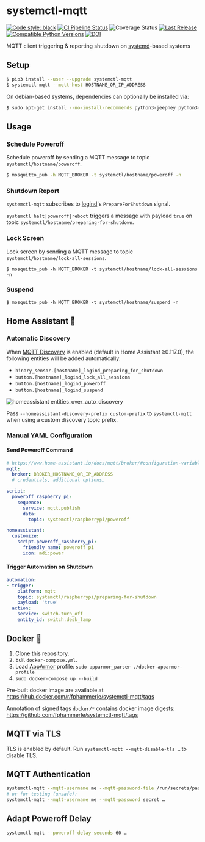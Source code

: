 # systemctl-mqtt

[![Code style: black](https://img.shields.io/badge/code%20style-black-000000.svg)](https://github.com/psf/black)
[![CI Pipeline Status](https://github.com/fphammerle/systemctl-mqtt/workflows/tests/badge.svg)](https://github.com/fphammerle/systemctl-mqtt/actions)
![Coverage Status](https://ipfs.io/ipfs/QmP8k5H4MkfspFxQxdL2kEZ4QQWQjF8xwPYD35KvNH4CA6/20230429T090002+0200/s3.amazonaws.com/assets.coveralls.io/badges/coveralls_100.svg)
[![Last Release](https://img.shields.io/pypi/v/systemctl-mqtt.svg)](https://pypi.org/project/systemctl-mqtt/#history)
[![Compatible Python Versions](https://img.shields.io/pypi/pyversions/systemctl-mqtt.svg)](https://pypi.org/project/systemctl-mqtt/)
[![DOI](https://zenodo.org/badge/272405671.svg)](https://zenodo.org/badge/latestdoi/272405671)

MQTT client triggering & reporting shutdown on [systemd](https://freedesktop.org/wiki/Software/systemd/)-based systems

## Setup

```sh
$ pip3 install --user --upgrade systemctl-mqtt
$ systemctl-mqtt --mqtt-host HOSTNAME_OR_IP_ADDRESS
```

On debian-based systems, dependencies can optionally be installed via:
```sh
$ sudo apt-get install --no-install-recommends python3-jeepney python3-paho-mqtt
```

## Usage

### Schedule Poweroff

Schedule poweroff by sending a MQTT message to topic `systemctl/hostname/poweroff`.

```sh
$ mosquitto_pub -h MQTT_BROKER -t systemctl/hostname/poweroff -n
```

### Shutdown Report

`systemctl-mqtt` subscribes to [logind](https://freedesktop.org/wiki/Software/systemd/logind/)'s `PrepareForShutdown` signal.

`systemctl halt|poweroff|reboot` triggers a message with payload `true` on topic `systemctl/hostname/preparing-for-shutdown`.

### Lock Screen

Lock screen by sending a MQTT message to topic `systemctl/hostname/lock-all-sessions`.

```
$ mosquitto_pub -h MQTT_BROKER -t systemctl/hostname/lock-all-sessions -n
```

### Suspend

```
$ mosquitto_pub -h MQTT_BROKER -t systemctl/hostname/suspend -n
```

## Home Assistant 🏡

### Automatic Discovery

When [MQTT Discovery](https://www.home-assistant.io/integrations/mqtt/#mqtt-discovery)
is enabled (default in Home Assistant ≥0.117.0), the following entities will be
added automatically:
- `binary_sensor.[hostname]_logind_preparing_for_shutdown`
- `button.[hostname]_logind_lock_all_sessions`
- `button.[hostname]_logind_poweroff`
- `button.[hostname]_logind_suspend`

![homeassistant entities_over_auto_discovery](docs/homeassistant/entities-after-auto-discovery.png)

Pass `--homeassistant-discovery-prefix custom-prefix` to `systemctl-mqtt` when
using a custom discovery topic prefix.

### Manual YAML Configuration

#### Send Poweroff Command

```yaml
# https://www.home-assistant.io/docs/mqtt/broker/#configuration-variables
mqtt:
  broker: BROKER_HOSTNAME_OR_IP_ADDRESS
  # credentials, additional options…

script:
  poweroff_raspberry_pi:
    sequence:
      service: mqtt.publish
      data:
        topic: systemctl/raspberrypi/poweroff

homeassistant:
  customize:
    script.poweroff_raspberry_pi:
      friendly_name: poweroff pi
      icon: mdi:power
```

#### Trigger Automation on Shutdown

```yaml
automation:
- trigger:
    platform: mqtt
    topic: systemctl/raspberrypi/preparing-for-shutdown
    payload: 'true'
  action:
    service: switch.turn_off
    entity_id: switch.desk_lamp
```

## Docker 🐳

1. Clone this repository.
2. Edit `docker-compose.yml`.
3. Load [AppArmor](https://en.wikipedia.org/wiki/AppArmor) profile:
   `sudo apparmor_parser ./docker-apparmor-profile`
4. `sudo docker-compose up --build`

Pre-built docker image are available at https://hub.docker.com/r/fphammerle/systemctl-mqtt/tags

Annotation of signed tags `docker/*` contains docker image digests: https://github.com/fphammerle/systemctl-mqtt/tags

## MQTT via TLS

TLS is enabled by default.
Run `systemctl-mqtt --mqtt-disable-tls …` to disable TLS.

## MQTT Authentication

```sh
systemctl-mqtt --mqtt-username me --mqtt-password-file /run/secrets/password …
# or for testing (unsafe):
systemctl-mqtt --mqtt-username me --mqtt-password secret …
```

## Adapt Poweroff Delay

```sh
systemctl-mqtt --poweroff-delay-seconds 60 …
```
